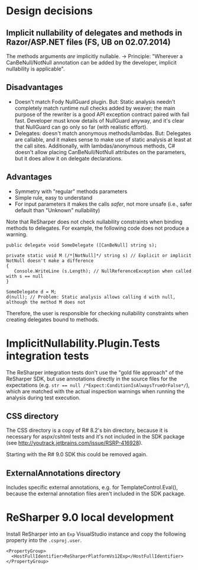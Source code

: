# Design decisions

## Implicit nullability of delegates and methods in Razor/ASP.NET files (FS, UB on 02.07.2014)

The methods arguments *are* implicitly nullable. -> Principle: "Wherever a CanBeNull/NotNull annotation can be added by the developer, implicit nullability is applicable".

## Disadvantages

* Doesn't match Fody NullGuard plugin. But: Static analysis needn't completely match runtime null checks added by weaver; the main purpose of the rewriter is a good API exception contract paired with fail fast. Developer must know details of NullGuard anyway, and it's clear that NullGuard can go only so far (with realistic effort).
* Delegates: doesn't match anonymous methods/lambdas. But: Delegates are callable, and it makes sense to make use of static analysis at least at the call sites. Additionally, with lambdas/anonymous methods, C# doesn't allow placing CanBeNull/NotNull attributes on the parameters, but it does allow it on delegate declarations.

## Advantages

* Symmetry with "regular" methods parameters
* Simple rule, easy to understand
* For input parameters it makes the calls *safer*, not more unsafe (i.e., safer default than "Unknown" nullability)

Note that ReSharper does not check nullability constraints when binding methods to delegates. For example, the following code does not produce a warning.

    public delegate void SomeDelegate ([CanBeNull] string s);

    private static void M (/*[NotNull]*/ string s) // Explicit or implicit NotNull doesn't make a difference
    {
       Console.WriteLine (s.Length); // NullReferenceException when called with s == null
    }

    SomeDelegate d = M;
    d(null); // Problem: Static analysis allows calling d with null, although the method M does not

Therefore, the user is responsible for checking nullability constraints when creating delegates bound to methods.


# ImplicitNullability.Plugin.Tests integration tests

The ReSharper integration tests don't use the "gold file approach" of the ReSharper SDK, but use annotations directly in the source files for the expectations (e.g. `str == null /*Expect:ConditionIsAlwaysTrueOrFalse*/`), which are matched with the actual inspection warnings when running the analysis during test execution.

## CSS directory

The CSS directory is a copy of R# 8.2's bin directory, because it is necessary for aspx/cshtml tests and 
it's not included in the SDK package (see http://youtrack.jetbrains.com/issue/RSRP-416928).

Starting with the R# 9.0 SDK this could be removed again.

## ExternalAnnotations directory

Includes specific external annotations, e.g. for TemplateControl.Eval(), because the external annotation files 
aren't included in the SDK package.

# ReSharper 9.0 local development

Install ReSharper into an `Exp` VisualStudio instance and copy the following property into the `.csproj.user`.

    <PropertyGroup>
      <HostFullIdentifier>ReSharperPlatformVs12Exp</HostFullIdentifier>
    </PropertyGroup>
